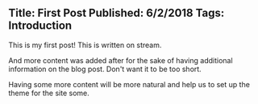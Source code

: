Title: First Post
Published: 6/2/2018
Tags: Introduction
---
This is my first post! This is written on stream.

And more content was added after for the sake of having additional information on the blog post. Don't want it to be too short.

Having some more content will be more natural and help us to set up the theme for the site some.